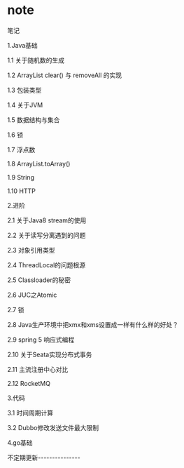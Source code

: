 # note
笔记

1.Java基础

1.1 关于随机数的生成

1.2 ArrayList clear() 与 removeAll 的实现

1.3 包装类型

1.4 关于JVM

1.5 数据结构与集合

1.6 锁

1.7 浮点数

1.8 ArrayList.toArray()

1.9 String

1.10 HTTP

2.进阶

2.1 关于Java8 stream的使用

2.2 关于读写分离遇到的问题

2.3 对象引用类型

2.4 ThreadLocal的问题根源

2.5 Classloader的秘密

2.6 JUC之Atomic

2.7 锁

2.8 Java生产环境中把xmx和xms设置成一样有什么样的好处？

2.9 spring 5 响应式编程

2.10 关于Seata实现分布式事务

2.11 主流注册中心对比

2.12 RocketMQ

3.代码

3.1 时间周期计算

3.2 Dubbo修改发送文件最大限制

4.go基础

不定期更新---------------

